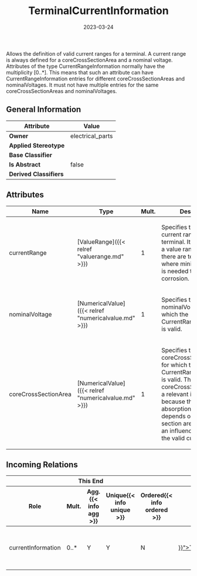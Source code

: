 ﻿---
title: TerminalCurrentInformation
toc: false
type: specs
date: "2023-03-24"
draft: false
specification: VEC
version: 2.0.2
documentType: "Recommendation"
elementType: Class
classes:
  - TerminalCurrentInformation
menu_name: vec-2.0.2
---
<p>Allows the definition of valid current ranges for a terminal. A current range is always defined for a coreCrossSectionArea and a nominal voltage.  Attributes of the type CurrentRangeInformation normally have the multiplicity [0..*]. This means that such an attribute can have CurrentRangeInformation entries for different coreCrossSectionAreas and nominalVoltages. It must not have multiple entries for the same coreCrossSectionAreas and nominalVoltages.  </p>

## General Information

| Attribute               | Value |
|-------------------------|-------|
| **Owner**               | electrical_parts |
| **Applied Stereotype**  |   |
| **Base Classifier**     |   |
| **Is Abstract**         | false |
| **Derived Classifiers** |   |

## Attributes
|  Name  |  Type  |  Mult.  |  Description  |  Owning Classifier  |
|--------|--------|---------|---------------|--------------|
|currentRange| [ValueRange]({{< relref "valuerange.md" >}}) | 1 | <p>Specifies the valid current range for the terminal. It is defined as a value range, because there are terminals where minimum current is needed to avoid corrosion.   </p> | [TerminalCurrentInformation]({{< relref "terminalcurrentinformation.md" >}}) |
|nominalVoltage| [NumericalValue]({{< relref "numericalvalue.md" >}}) | 1 | <p>Specifies the nominalVoltage for which the CurrentRangeInformation is valid.  </p> | [TerminalCurrentInformation]({{< relref "terminalcurrentinformation.md" >}}) |
|coreCrossSectionArea| [NumericalValue]({{< relref "numericalvalue.md" >}}) | 1 | <p> Specifies the coreCrossSectionArea for which the CurrentRangeInformation is valid. The coreCrossSectionArea is a relevant information, because the thermal absorption of the core depends on the cross-section area and thus is an influence factor for the valid current range.      </p> | [TerminalCurrentInformation]({{< relref "terminalcurrentinformation.md" >}}) |


##  Incoming Relations
<table>
    <thead>
        <tr>
           <th colspan="5">This End</th>
           <th colspan="2">Other End</th>
           <th colspan="1">General</th>
        </tr>
        <tr>
           <th>Role</th>
           <th>Mult.</th>
           <th>Agg.{{< info agg >}}</th>
           <th>Unique{{< info unique >}}</th>
           <th>Ordered{{< info ordered >}}</th>
           <th>Type</th>
           <th>Mult.</th>
           <th>Description</th>
        </tr>
    <thead>
    <tbody>
    <tr>
        <td>currentInformation</td>
        <td>0..*</td>
        <td>Y</td>
        <td>Y</td>
        <td>N</td>
        <td><a href="{{< relref "terminalspecification.md" >}}">TerminalSpecification</a></td>
        <td>1</td>
        <td><p> Specifies the <i>TerminalCurrentInformation</i> that is applicable for the terminal.      </p></td>
    </tr>
    </tbody>
</table>



